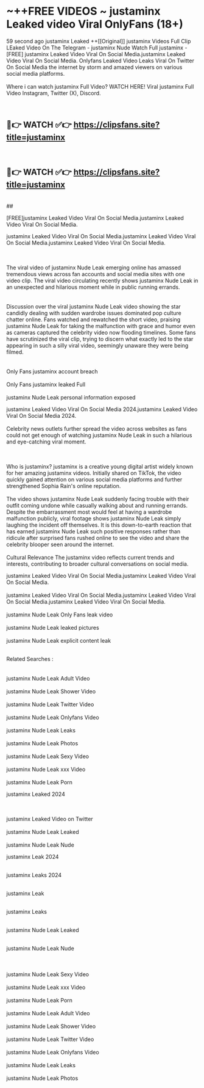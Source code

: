 # ~++FREE VIDEOS ~ justaminx Leaked video Viral OnlyFans (18+)<br>


59 second ago justaminx Leaked ++[[Original]] justaminx Videos Full Clip LEaked Video On The Telegram  - justaminx Nude  Watch Full justaminx - [FREE] justaminx Leaked Video Viral On Social Media.justaminx Leaked Video Viral On Social Media.   Onlyfans Leaked Video Leaks Viral On Twitter On Social Media the internet by storm and amazed viewers on various social media platforms. <br><br>
Where i can watch justaminx Full Video? WATCH HERE! Viral justaminx Full Video Instagram, Twitter (X), Discord. <br>


 <br>

##  🔴👉 WATCH ✅👉  <a href="https://clipsfans.site?title=justaminx&ref=git">https://clipsfans.site?title=justaminx</a> <br>
  <br>

##  🔴👉 WATCH ✅👉  <a href="https://clipsfans.site?title=justaminx&ref=git">https://clipsfans.site?title=justaminx</a> <br>
  <br>
  ##



[FREE]justaminx Leaked Video Viral On Social Media.justaminx Leaked Video Viral On Social Media. <br>

justaminx Leaked Video Viral On Social Media.justaminx Leaked Video Viral On Social Media.justaminx Leaked Video Viral On Social Media. <br>


  <br>

  <br>
The viral video of justaminx Nude Leak emerging online has amassed tremendous views across fan accounts and social media sites with one video clip. The viral video circulating recently shows justaminx Nude Leak in an unexpected and hilarious moment while in public running errands.<br>
<br>


<br>
Discussion over the viral justaminx Nude Leak video showing the star candidly dealing with sudden wardrobe issues dominated pop culture chatter online. Fans watched and rewatched the short video, praising justaminx Nude Leak for taking the malfunction with grace and humor even as cameras captured the celebrity video now flooding timelines. Some fans have scrutinized the viral clip, trying to discern what exactly led to the star appearing in such a silly viral video, seemingly unaware they were being filmed.<br>
<br>
<br> 
Only Fans justaminx account breach<br>
<br>
Only Fans justaminx leaked Full <br>
<br>
justaminx Nude Leak personal information exposed<br>

justaminx Leaked Video Viral On Social Media 2024.justaminx Leaked Video Viral On Social Media 2024. <br>
<br>
Celebrity news outlets further spread the video across websites as fans could not get enough of watching justaminx Nude Leak in such a hilarious and eye-catching viral moment.<br>
<br>

<br>
Who is justaminx? justaminx is a creative young digital artist widely known for her amazing justaminx videos. Initially shared on TikTok, the video quickly gained attention on various social media platforms and further strengthened Sophia Rain's online reputation.<br>
<br>
The video shows justaminx Nude Leak suddenly facing trouble with their outfit coming undone while casually walking about and running errands. Despite the embarrassment most would feel at having a wardrobe malfunction publicly, viral footage shows justaminx Nude Leak simply laughing the incident off themselves. It is this down-to-earth reaction that has earned justaminx Nude Leak such positive responses rather than ridicule after surprised fans rushed online to see the video and share the celebrity blooper seen around the internet.<br>
<br>
Cultural Relevance The justaminx video reflects current trends and interests, contributing to broader cultural conversations on social media.<br>

justaminx Leaked Video Viral On Social Media.justaminx Leaked Video Viral On Social Media.<br>
<br>
justaminx Leaked Video Viral On Social Media.justaminx Leaked Video Viral On Social Media.justaminx Leaked Video Viral On Social Media.<br>
<br>
justaminx Nude Leak Only Fans leak video<br>
<br>
justaminx Nude Leak leaked pictures<br>
<br>
justaminx Nude Leak explicit content leak<br>


<br>
Related Searches :<br>
<br>

<br>
justaminx Nude Leak Adult Video<br>
<br>
justaminx Nude Leak Shower Video<br>
<br>
justaminx Nude Leak Twitter Video<br>
<br>
justaminx Nude Leak Onlyfans Video<br>
<br>
justaminx Nude Leak Leaks<br>
<br>
justaminx Nude Leak Photos<br>

<br>
justaminx Nude Leak Sexy Video<br>
<br>
justaminx Nude Leak xxx Video<br>
<br>
justaminx Nude Leak Porn<br>

justaminx  Leaked 2024 <br> <br>
<br>

justaminx Leaked Video on Twitter <br>
<br>
justaminx Nude Leak Leaked<br>
<br>
justaminx Nude Leak Nude<br>


justaminx  Leak 2024 <br> <br>



justaminx  Leaks 2024 <br> <br>



 
justaminx  Leak<br> <br>



justaminx  Leaks<br> <br>


justaminx Nude Leak Leaked<br> <br>

justaminx Nude Leak Nude<br> <br>
<br> <br>
justaminx Nude Leak Sexy Video
<br> <br>
justaminx Nude Leak xxx Video
<br> <br>
justaminx Nude Leak Porn
<br> <br>
justaminx Nude Leak Adult Video
<br> <br>
justaminx Nude Leak Shower Video
<br> <br>
justaminx Nude Leak Twitter Video
<br> <br>
justaminx Nude Leak Onlyfans Video
<br> <br>
justaminx Nude Leak Leaks
<br> <br>
justaminx Nude Leak Photos






</p>




 



</p>










